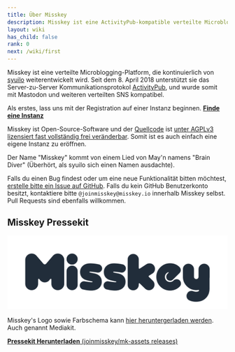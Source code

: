 ```yaml
---
title: Über Misskey
description: Misskey ist eine ActivityPub-kompatible verteilte Microblogging-Platform, die kontinuierlich von syuilo weiterentwickelt wird
layout: wiki
has_child: false
rank: 0
next: /wiki/first
---
```

Misskey ist eine verteilte Microblogging-Platform, die kontinuierlich von [syuilo](culture/users/syuilo) weiterentwickelt wird.
Seit dem 8. April 2018 unterstützt sie das Server-zu-Server Kommunikationsprotokol [ActivityPub](culture/words/activitypub), und wurde somit mit Mastodon und weiteren verteilten SNS kompatibel.

Als erstes, lass uns mit der Registration auf einer Instanz beginnen.
**[Finde eine Instanz](instances/)**

Misskey ist Open-Source-Software und der [Quellcode](https://github.com/syuilo/misskey) ist [unter AGPLv3 lizensiert fast vollständig frei veränderbar](developers/modifying-code-and-license).
Somit ist es auch einfach eine eigene Instanz zu eröffnen.

Der Name "Misskey" kommt von einem Lied von May'n namens "Brain Diver" (Überhört, als syuilo sich einen Namen ausdachte).

Falls du einen Bug findest oder um eine neue Funktionalität bitten möchtest, [erstelle bitte ein Issue auf GitHub](https://github.com/syuilo/misskey/issues/new/choose). Falls du kein GitHub Benutzerkonto besitzt, kontaktiere bitte `@joinmisskey@misskey.io` innerhalb Misskey selbst.
Pull Requests sind ebenfalls willkommen.

## Misskey Pressekit
![Misskey Logo](/files/images/title.light.svg)

Misskey's Logo sowie Farbschema kann [hier heruntergerladen werden](https://github.com/joinmisskey/mk-assets/releases).
Auch genannt Mediakit.

[**Pressekit Herunterladen** (joinmisskey/mk-assets releases)](https://github.com/joinmisskey/mk-assets/releases)
